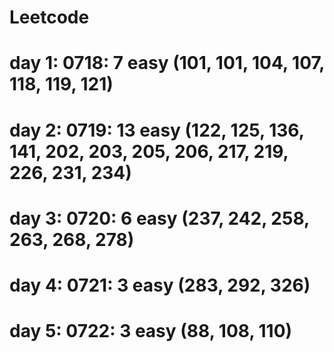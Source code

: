 # Leetcode
# day 1: 0718: 7 easy (101, 101, 104, 107, 118, 119, 121)
# day 2: 0719: 13 easy (122, 125, 136, 141, 202, 203, 205, 206, 217, 219, 226, 231, 234)
# day 3: 0720: 6 easy (237, 242, 258, 263, 268, 278)
# day 4: 0721: 3 easy (283, 292, 326)
# day 5: 0722: 3 easy (88, 108, 110)
